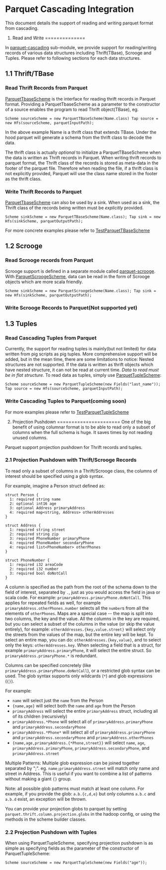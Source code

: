 <!--
  ~ Licensed to the Apache Software Foundation (ASF) under one
  ~ or more contributor license agreements.  See the NOTICE file
  ~ distributed with this work for additional information
  ~ regarding copyright ownership.  The ASF licenses this file
  ~ to you under the Apache License, Version 2.0 (the
  ~ "License"); you may not use this file except in compliance
  ~ with the License.  You may obtain a copy of the License at
  ~
  ~   http://www.apache.org/licenses/LICENSE-2.0
  ~
  ~ Unless required by applicable law or agreed to in writing,
  ~ software distributed under the License is distributed on an
  ~ "AS IS" BASIS, WITHOUT WARRANTIES OR CONDITIONS OF ANY
  ~ KIND, either express or implied.  See the License for the
  ~ specific language governing permissions and limitations
  ~ under the License.
  -->

Parquet Cascading Integration
=============================

This document details the support of reading and writing parquet format from cascading.

1. Read and Write
==============

In [parquet-cascading](https://github.com/apache/parquet-mr/tree/master/parquet-cascading) sub-module, we provide support for reading/writing records of various data structures including Thrift(TBase), Scrooge and Tuples. Please refer to following sections for each data structures.

1.1 Thrift/TBase
------------
### Read Thrift Records from Parquet
[ParquetTbaseScheme](https://github.com/apache/parquet-mr/blob/master/parquet-cascading/src/main/java/org/apache/parquet/cascading/ParquetTBaseScheme.java) is the interface for reading thrift records in Parquet format. Providing a ParquetTbaseScheme as a parameter to the constructor of a source enables the program to read Thrift object(TBase), eg.

`
Scheme sourceScheme = new ParquetTBaseScheme(Name.class)
Tap source = new Hfs(sourceScheme, parquetInputPath);
`

In the above example Name is a thrift class that extends TBase. Under the hood parquet will generate a schema from the thrift class to decode the data. 

The thrift class is actually *optional* to initialize a ParquetTBaseScheme when the data is written as Thrift records in Parquet. When writing thrift records to parquet format, the Thrift class of the records is stored as meta-data in the footer of the parquet file. Therefore when reading the file, if a thrift class is not explicitly provided, Parquet will use the class name stored in the footer as the thrift class. 

### Write Thrift Records to Parquet
[ParquetTbaseScheme](https://github.com/apache/parquet-mr/blob/master/parquet-cascading/src/main/java/org/apache/parquet/cascading/ParquetTBaseScheme.java) can also be used by a sink. When used as a sink, the Thrift class of the records being written must be *explicitly* provided.

`
Scheme sinkScheme = new ParquetTBaseScheme(Name.class);
Tap sink = new Hfs(sinkScheme, parquetOutputPath);
`

For more concrete examples please refer to [TestParquetTBaseScheme](https://github.com/apache/parquet-mr/blob/master/parquet-cascading/src/test/java/org/apache/parquet/cascading/TestParquetTBaseScheme.java)

1.2 Scrooge
-----------
### Read Scrooge records from Parquet
Scrooge support is defined in a separate module called [parquet-scrooge](https://github.com/apache/parquet-mr/tree/master/parquet-scrooge). With [ParquetScroogeScheme](https://github.com/apache/parquet-mr/blob/master/parquet-scrooge/src/main/java/org/apache/parquet/scrooge/ParquetScroogeScheme.java), data can be read in the form of Scrooge objects which are more scala friendly.

`
Scheme sinkScheme = new ParquetScroogeScheme(Name.class);
Tap sink = new Hfs(sinkScheme, parquetOutputPath);
`

### Write Scrooge Records to Parquet(Not supported yet)

1.3 Tuples
----------
### Read Cascading Tuples from Parquet
Currently, the support for reading tuples is mainly(but not limited) for data written from pig scripts as pig tuples. More comprehensive support will be added, but in the mean time, there are some limitations to notice: Nested structures are not supported. If the data is written as thrift objects which have nested structure, it can not be read at current time. *Data to read must be in flat structure*. To read data as tuples, simply use [ParquetTupleScheme](https://github.com/apache/parquet-mr/blob/master/parquet-cascading/src/main/java/org/apache/parquet/cascading/ParquetTupleScheme.java):

`
Scheme sourceScheme = new ParquetTupleScheme(new Fields("last_name"));
Tap source = new Hfs(sourceScheme, parquetInputPath);
`

### Write Cascading Tuples to Parquet(coming soon)

For more examples please refer to [TestParquetTupleScheme](https://github.com/apache/parquet-mr/blob/master/parquet-cascading/src/test/java/org/apache/parquet/cascading/TestParquetTupleScheme.java)

2. Projection Pushdown
======================
One of the big benefit of using columnar format is to be able to read only a subset of columns when the full schema is huge. It saves times by not reading unused columns. 

Parquet support projection pushdown for Thrift records and tuples.

### 2.1 Projection Pushdown with Thrift/Scrooge Records
To read only a subset of columns in a Thrift/Scrooge class, the columns of interest should be specified using a glob syntax.

For example, imagine a Person struct defined as:

    struct Person {
      1: required string name
      2: optional int16 age
      3: optional Address primaryAddress
      4: required map<string, Address> otherAddresses
    }

    struct Address {
      1: required string street
      2: required string zip
      3: required PhoneNumber primaryPhone
      4: required PhoneNumber secondaryPhone
      4: required list<PhoneNumber> otherPhones
    }

    struct PhoneNumber {
      1: required i32 areaCode
      2: required i32 number
      3: required bool doNotCall
    }

A column is specified as the path from the root of the schema down to the field of interest, separated by `.`, just as you would access the field
in java or scala code. For example: `primaryAddress.primaryPhone.doNotCall`.
This applies for repeated fields as well, for example `primaryAddress.otherPhones.number` selects all the `number`s from all the elements of `otherPhones`.
Maps are a special case -- the map is split into two columns, the key and the value. All the columns in the key are required, but you can select a subset of the
columns in the value (or skip the value entirely), for example: `otherAddresses.{key,value.street}` will select only the streets from the
values of the map, but the entire key will be kept. To select an entire map, you can do: `otherAddresses.{key,value}`, 
and to select only the keys: `otherAddresses.key`. When selecting a field that is a struct, for example `primaryAddress.primaryPhone`, 
it will select the entire struct. So `primaryAddress.primaryPhone.*` is redundant.

Columns can be specified concretely (like `primaryAddress.primaryPhone.doNotCall`), or a restricted glob syntax can be used.
The glob syntax supports only wildcards (`*`) and glob expressions (`{}`).

For example:

  * `name` will select just the `name` from the Person
  * `{name,age}` will select both the `name` and `age` from the Person
  * `primaryAddress` will select the entire `primaryAddress` struct, including all of its children (recursively)
  * `primaryAddress.*Phone` will select all of `primaryAddress.primaryPhone` and `primaryAddress.secondaryPhone`
  * `primaryAddress.*Phone*` will select all of `primaryAddress.primaryPhone` and `primaryAddress.secondaryPhone` and `primaryAddress.otherPhones`
  * `{name,age,primaryAddress.{*Phone,street}}` will select `name`, `age`, `primaryAddress.primaryPhone`, `primaryAddress.secondaryPhone`, and `primaryAddress.street`

Multiple Patterns:
Multiple glob expression can be joined together separated by ";". eg. `name;primaryAddress.street` will match only name and street in Address.
This is useful if you want to combine a list of patterns without making a giant `{}` group.

Note: all possible glob patterns must match at least one column. For example, if you provide the glob: `a.b.{c,d,e}` but only columns `a.b.c` and `a.b.d` exist, an
exception will be thrown.

You can provide your projection globs to parquet by setting `parquet.thrift.column.projection.globs` in the hadoop config, or using the methods in the
scheme builder classes.

### 2.2 Projection Pushdown with Tuples
When using ParquetTupleScheme, specifying projection pushdown is as simple as specifying fields as the parameter of the constructor of ParquetTupleScheme:

`Scheme sourceScheme = new ParquetTupleScheme(new Fields("age"));`
